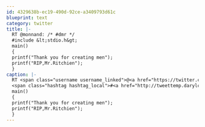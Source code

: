 ```yaml
---
id: 4329638b-ec19-490d-92ce-a3409793d61c
blueprint: text
category: twitter
title: |-
  RT @monnand: /* #dmr */
  #include &lt;stdio.h&gt;
  main()
  { 
  printf("Thank you for creating men"); 
  printf("RIP,Mr.Ritchien");
  }
caption: |-
  RT <span class="username username_linked">@<a href="https://twitter.com/monnand" title="monnand">monnand</a></span>: /* <span class="hashtag hashtag_local">#<a href="http://tweettemp.darylchymko.ca/?tag=dmr">dmr</a> */
  <span class="hashtag hashtag_local">#<a href="http://tweettemp.darylchymko.ca/?tag=include">include</a> &lt;stdio.h&gt;
  main()
  { 
  printf("Thank you for creating men"); 
  printf("RIP,Mr.Ritchien");
  }
---
```


